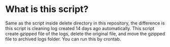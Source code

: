 # What is this script?

Same as the script inside delete directory in this repository, the difference is this script is cleaning log created 14 days ago automatically. This script create gzipped file of the logs, delete the original file, and move the gzipped file to archived logs folder. You can run this by crontab.
